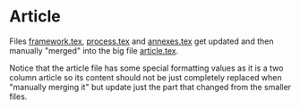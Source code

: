 # Article

Files [framework.tex](./framework.tex), [process.tex](./process.tex)
and [annexes.tex](./annexes.tex) get updated and then manually "merged" into the
big file [article.tex](./article.tex).

Notice that the article file has some special formatting values as it is a two
column article so its content should not be just completely replaced when 
"manually merging it" but update just the part that changed from the smaller
files. 
